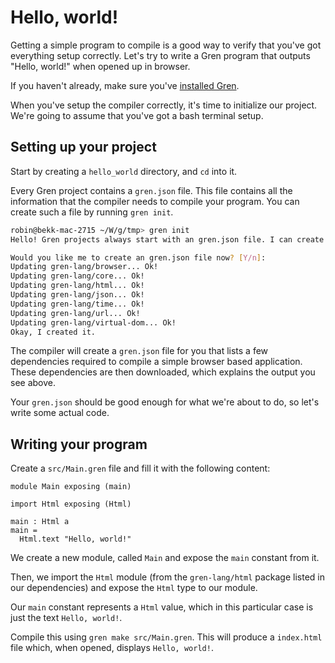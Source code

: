 # Hello, world!

Getting a simple program to compile is a good way to verify that you've got everything setup correctly. Let's try to write a Gren program that outputs "Hello, world!" when opened up in browser.

If you haven't already, make sure you've [installed Gren](/install).

When you've setup the compiler correctly, it's time to initialize our project. We're going to assume that you've got a bash terminal setup.

## Setting up your project

Start by creating a `hello_world` directory, and `cd` into it.

Every Gren project contains a `gren.json` file. This file contains all the information that the compiler needs to compile your program. You can create such a file by running `gren init`.

```sh
robin@bekk-mac-2715 ~/W/g/tmp> gren init
Hello! Gren projects always start with an gren.json file. I can create them!

Would you like me to create an gren.json file now? [Y/n]:
Updating gren-lang/browser... Ok!
Updating gren-lang/core... Ok!
Updating gren-lang/html... Ok!
Updating gren-lang/json... Ok!
Updating gren-lang/time... Ok!
Updating gren-lang/url... Ok!
Updating gren-lang/virtual-dom... Ok!
Okay, I created it.
```

The compiler will create a `gren.json` file for you that lists a few dependencies required to compile a simple browser based application. These dependencies are then downloaded, which explains the output you see above.

Your `gren.json` should be good enough for what we're about to do, so let's write some actual code.

## Writing your program

Create a `src/Main.gren` file and fill it with the following content:

```gren
module Main exposing (main)

import Html exposing (Html)

main : Html a
main =
  Html.text "Hello, world!"
```

We create a new module, called `Main` and expose the `main` constant from it.

Then, we import the `Html` module (from the `gren-lang/html` package listed in our dependencies) and expose the `Html` type to our module.

Our `main` constant represents a `Html` value, which in this particular case is just the text `Hello, world!`.

Compile this using `gren make src/Main.gren`. This will produce a `index.html` file which, when opened, displays `Hello, world!`.

